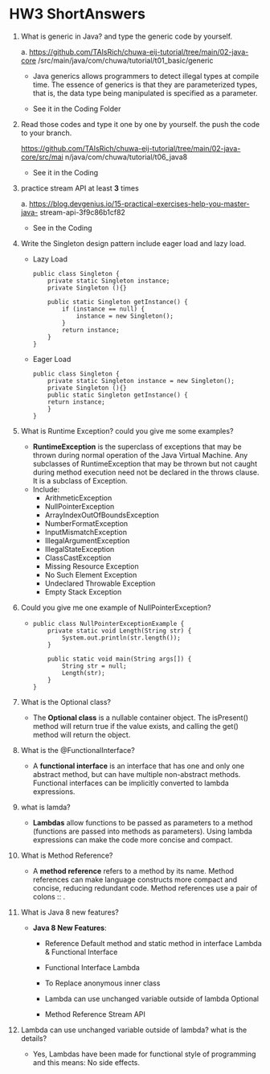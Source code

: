 # HW3 ShortAnswers
1. What is generic in Java? and type the generic code by yourself.

     a. https://github.com/TAIsRich/chuwa-eij-tutorial/tree/main/02-java-core /src/main/java/com/chuwa/tutorial/t01_basic/generic

     * Java generics allows programmers to detect illegal types at compile time. The essence of generics is that they are parameterized types, that is, the data type being manipulated is specified as a parameter.

     * See it in the Coding Folder

2. Read those codes and type it one by one by yourself. the push the code to your branch.

     https://github.com/TAIsRich/chuwa-eij-tutorial/tree/main/02-java-core/src/mai n/java/com/chuwa/tutorial/t06_java8

     * See it in the Coding

3. practice stream API at least **3** times

     a. https://blog.devgenius.io/15-practical-exercises-help-you-master-java- stream-api-3f9c86b1cf82

     * See in the Coding

4. Write the Singleton design pattern include eager load and lazy load.

     * Lazy Load

       ```
       public class Singleton {  
           private static Singleton instance;  
           private Singleton (){}  
         
           public static Singleton getInstance() {  
               if (instance == null) {  
                   instance = new Singleton();  
               }  
               return instance;  
           }  
       }
       ```

     * Eager Load

       ```
       public class Singleton {  
           private static Singleton instance = new Singleton();  
           private Singleton (){}  
           public static Singleton getInstance() {  
           return instance;  
           }  
       }
       ```

5. What is Runtime Exception? could you give me some examples?

     * **RuntimeException** is the superclass of exceptions that may be thrown during normal operation of the Java Virtual Machine. Any subclasses of RuntimeException that may be thrown but not caught during method execution need not be declared in the throws clause. It is a subclass of Exception.
     * Include:
       - ArithmeticException
       - NullPointerException
       - ArrayIndexOutOfBoundsException
       - NumberFormatException
       - InputMismatchException
       - IllegalArgumentException
       - IllegalStateException
       - ClassCastException
       - Missing Resource Exception
       - No Such Element Exception
       - Undeclared Throwable Exception
       - Empty Stack Exception

6. Could you give me one example of NullPointerException?

     * ```
       public class NullPointerExceptionExample {
           private static void Length(String str) {
               System.out.println(str.length());
           }
       
           public static void main(String args[]) {
               String str = null;
               Length(str);
           }
       }
       ```

7. What is the Optional class?

     * The **Optional class** is a nullable container object. The isPresent() method will return true if the value exists, and calling the get() method will return the object.

8. What is the @FunctionalInterface?

     * A **functional interface** is an interface that has one and only one abstract method, but can have multiple non-abstract methods. Functional interfaces can be implicitly converted to lambda expressions.

9. what is lamda?

     * **Lambdas** allow functions to be passed as parameters to a method (functions are passed into methods as parameters).
       Using lambda expressions can make the code more concise and compact.

10. What is Method Reference?

     * A **method reference** refers to a method by its name. Method references can make language constructs more compact and concise, reducing redundant code. Method references use a pair of colons :: .

11. What is Java 8 new features?

      * **Java 8 New Features**: 

        - Reference
           Default method and static method in interface Lambda & Functional Interface

        - Functional Interface Lambda

        - To Replace anonymous inner class

        - Lambda can use unchanged variable outside of lambda Optional

        - Method Reference Stream API

12. Lambda can use unchanged variable outside of lambda? what is the details?

      * Yes, Lambdas have been made for functional style of programming and this means: No side effects. 
